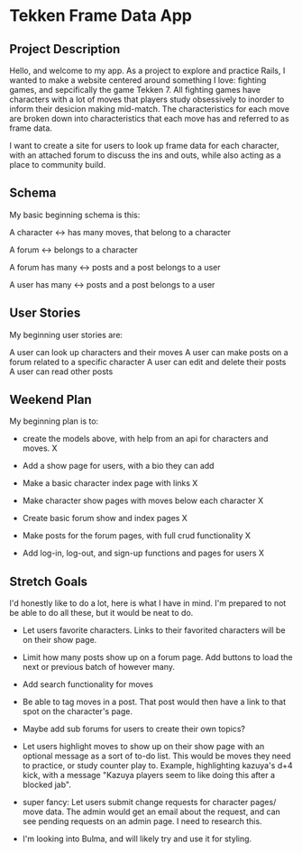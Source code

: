 # Tekken Frame Data App

## Project Description

Hello, and welcome to my app. As a project to explore and practice Rails, I wanted to make a website centered around something I love: fighting games, and sepcifically the game Tekken 7. All fighting games have characters with a lot of moves that players study obsessively to inorder to inform their desicion making mid-match. The characteristics for each move are broken down into characteristics that each move has and referred to as frame data.

I want to create a site for users to look up frame data for each character, with an attached forum to discuss the ins and outs, while also acting as a place to community build.

## Schema

My basic beginning schema is this:

A character <-> has many moves, that belong to a character

A forum <-> belongs to a character

A forum has many <-> posts and a post belongs to a user

A user has many <-> posts and a post belongs to a user

## User Stories

My beginning user stories are:

A user can look up characters and their moves
A user can make posts on a forum related to a specific character
A user can edit and delete their posts
A user can read other posts

## Weekend Plan

My beginning plan is to: 

* create the models above, with help from an api for characters and moves. X

* Add a show page for users, with a bio they can add

* Make a basic character index page with links X

* Make character show pages with moves below each character X

* Create basic forum show and index pages X

* Make posts for the forum pages, with full crud functionality X

* Add log-in, log-out, and sign-up functions and pages for users X

## Stretch Goals

I'd honestly like to do a lot, here is what I have in mind. I'm prepared to not be able to do all these, but it would be neat to do.

* Let users favorite characters. Links to their favorited characters will be on their show page.

* Limit how many posts show up on a forum page. Add buttons to load the next or previous batch of however many.

* Add search functionality for moves

* Be able to tag moves in a post. That post would then have a link to that spot on the character's page.

* Maybe add sub forums for users to create their own topics?

* Let users highlight moves to show up on their show page with an optional message as a sort of to-do list. This would be moves they need to practice, or study counter play to. Example, highlighting kazuya's d+4 kick, with a message "Kazuya players seem to like doing this after a blocked jab". 

* super fancy: Let users submit change requests for character pages/ move data. The admin would get an email about the request, and can see pending requests on an admin page. I need to research this. 

* I'm looking into Bulma, and will likely try and use it for styling.